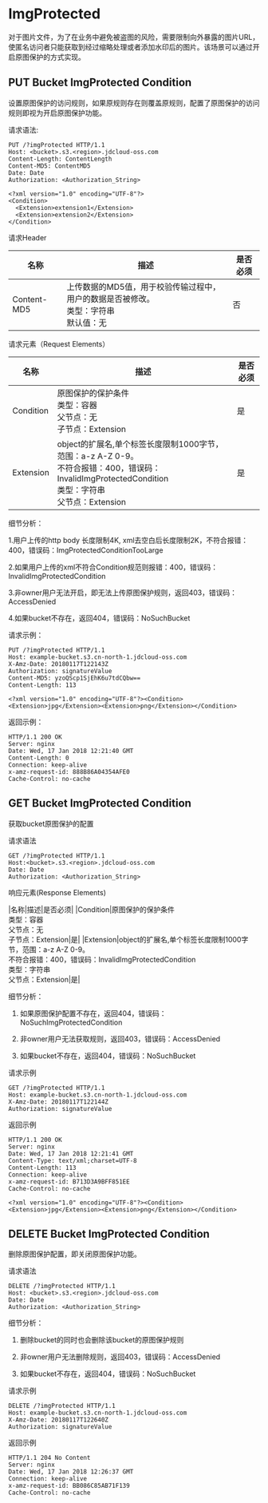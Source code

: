 # ImgProtected

对于图片文件，为了在业务中避免被盗图的风险，需要限制向外暴露的图片URL，使匿名访问者只能获取到经过缩略处理或者添加水印后的图片。该场景可以通过开启原图保护的方式实现。

## PUT Bucket ImgProtected Condition

设置原图保护的访问规则，如果原规则存在则覆盖原规则，配置了原图保护的访问规则即视为开启原图保护功能。

请求语法:

```
PUT /?imgProtected HTTP/1.1
Host: <bucket>.s3.<region>.jdcloud-oss.com
Content-Length: ContentLength
Content-MD5: ContentMD5
Date: Date
Authorization: <Authorization_String>

<?xml version="1.0" encoding="UTF-8"?> 
<Condition>
  <Extension>extension1</Extension>   
  <Extension>extension2</Extension> 
</Condition>

```

请求Header

|名称|描述|是否必须|
|-|-|-|
|Content-MD5|上传数据的MD5值，用于校验传输过程中，用户的数据是否被修改。<br>类型：字符串<br>默认值：无|否|

请求元素（Request Elements）

|名称|描述|是否必须|
|-|-|-|
|Condition|原图保护的保护条件<br>类型：容器<br>父节点：无<br>子节点：Extension|是|
|Extension|object的扩展名,单个标签长度限制1000字节，范围：a-z A-Z 0-9。<br>不符合报错：400，错误码：InvalidImgProtectedCondition<br>类型：字符串<br>父节点：Extension|是|

细节分析：

1.用户上传的http body 长度限制4K, xml去空白后长度限制2K，不符合报错：400，错误码：ImgProtectedConditionTooLarge

2.如果用户上传的xml不符合Condition规范则报错：400，错误码：InvalidImgProtectedCondition

3.非owner用户无法开启，即无法上传原图保护规则，返回403，错误码：AccessDenied

4.如果bucket不存在，返回404，错误码：NoSuchBucket

请求示例：

```
PUT /?imgProtected HTTP/1.1
Host: example-bucket.s3.cn-north-1.jdcloud-oss.com
X-Amz-Date: 20180117T122143Z
Authorization: signatureValue
Content-MD5: yzoQScp1SjEhK6u7tdCQbw==
Content-Length: 113

<?xml version="1.0" encoding="UTF-8"?><Condition><Extension>jpg</Extension><Extension>png</Extension></Condition>
```

返回示例：

```
HTTP/1.1 200 OK
Server: nginx
Date: Wed, 17 Jan 2018 12:21:40 GMT
Content-Length: 0
Connection: keep-alive
x-amz-request-id: 888B86A04354AFE0
Cache-Control: no-cache
```

## GET Bucket ImgProtected Condition

获取bucket原图保护的配置

请求语法

```
GET /?imgProtected HTTP/1.1
Host:<bucket>.s3.<region>.jdcloud-oss.com
Date: Date
Authorization: <Authorization_String>
```

响应元素(Response Elements)

|名称|描述|是否必须|
|Condition|原图保护的保护条件<br>类型：容器<br>父节点：无<br>子节点：Extension|是|
|Extension|object的扩展名,单个标签长度限制1000字节，范围：a-z A-Z 0-9。<br>不符合报错：400，错误码：InvalidImgProtectedCondition<br>类型：字符串<br>父节点：Extension|是|

细节分析：

1. 如果原图保护配置不存在，返回404，错误码：NoSuchImgProtectedCondition

2. 非owner用户无法获取规则，返回403，错误码：AccessDenied

3. 如果bucket不存在，返回404，错误码：NoSuchBucket

请求示例
```
GET /?imgProtected HTTP/1.1
Host: example-bucket.s3.cn-north-1.jdcloud-oss.com
X-Amz-Date: 20180117T122144Z
Authorization: signatureValue
```

返回示例
```
HTTP/1.1 200 OK
Server: nginx
Date: Wed, 17 Jan 2018 12:21:41 GMT
Content-Type: text/xml;charset=UTF-8
Content-Length: 113
Connection: keep-alive
x-amz-request-id: B713D3A9BFF851EE
Cache-Control: no-cache
 
<?xml version="1.0" encoding="UTF-8"?><Condition><Extension>jpg</Extension><Extension>png</Extension></Condition>
```

## DELETE Bucket ImgProtected Condition

删除原图保护配置，即关闭原图保护功能。

请求语法
```
DELETE /?imgProtected HTTP/1.1
Host: <bucket>.s3.<region>.jdcloud-oss.com
Date: Date
Authorization: <Authorization_String>
```
细节分析：

1. 删除bucket的同时也会删除该bucket的原图保护规则

2. 非owner用户无法删除规则，返回403，错误码：AccessDenied

3. 如果bucket不存在，返回404，错误码：NoSuchBucket

请求示例
```
DELETE /?imgProtected HTTP/1.1
Host: example-bucket.s3.cn-north-1.jdcloud-oss.com
X-Amz-Date: 20180117T122640Z
Authorization: signatureValue
```

返回示例
```
HTTP/1.1 204 No Content
Server: nginx
Date: Wed, 17 Jan 2018 12:26:37 GMT
Connection: keep-alive
x-amz-request-id: BB086C85AB71F139
Cache-Control: no-cache
```
